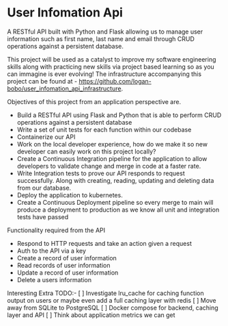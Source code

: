 # User Infomation Api
A RESTful API built with Python and Flask allowing us to manage user information such as first name, last name and email 
through CRUD operations against a persistent database. 

This project will be used as a catalyst to improve my software engineering skills along with practicing new skills via 
project based learning so as you can immagine is ever evolving! The infrastructure accompanying this project can be 
found at - https://github.com/logan-bobo/user_infomation_api_infrastructure.

Objectives of this project from an application perspective are.
- Build a RESTful API using Flask and Python that is able to perform CRUD operations against a persistent database
- Write a set of unit tests for each function within our codebase 
- Containerize our API 
- Work on the local developer experience, how do we make it so new developer can easily work on this project locally?
- Create a Continuous Integration pipeline for the application to allow developers to validate change and merge in 
code at a faster rate. 
- Write Integration tests to prove our API responds to request successfully. Along with creating, reading, updating and 
deleting data from our database.
- Deploy the application to kubernetes.
- Create a Continuous Deployment pipeline so every merge to main will produce a deployment to production as we know all 
unit and integration tests have passed

Functionality required from the API
- Respond to HTTP requests and take an action given a request
- Auth to the API via a key
- Create a record of user information 
- Read records of user information
- Update a record of user information 
- Delete a users information

Interesting Extra TODO:-
[ ] Investigate lru_cache for caching function output on users or maybe even add a full caching layer with redis
[ ] Move away from SQLite to PostgreSQL 
[ ] Docker compose for backend, caching layer and API
[ ] Think about application metrics we can get
